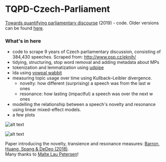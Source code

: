 # TQPD-Czech-Parliament
[Towards quantifying parliamentary discourse](https://drive.google.com/file/d/1xJkmF63_oAZiWSHnZFLlm59z7yUaB0KC/view?usp=sharing) (2019) - code. Older versions can be found [here](https://github.com/supplyandcommand/CZpar).

### What's in here
  * code to scrape 9 years of Czech parliamentary discussion, consisting of 384,430 speeches. Scraped from: http://www.psp.cz/eknih/
  * tidying, structuring, stop word removal and adding metadata about MPs
  * tokenization and lemmatization using [udpipe](https://github.com/ufal/udpipe)
  * lda using [vowpal wabbit](https://github.com/VowpalWabbit/vowpal_wabbit)
  * measuring topic usage over time using Kullback–Leibler divergence.
    * novelty: how different (surprising) a speech was from the last w ones 
    * resonance: how lasting (impactful) a speech was over the next w ones
  * modelling the relationship between a speech's novelty and resonance using linear mixed-effect models.
  * a few plots

![alt text](https://raw.githubusercontent.com/supplyandcommand/TQPD-Czech-Parliament/master/plots/CZpar_27.PNG)

![alt text](https://raw.githubusercontent.com/supplyandcommand/TQPD-Czech-Parliament/master/plots/CZpar_5000.PNG)


Paper introducing the novelty, transience and resonance measures: [Barron, Huang, Spang & DeDeo (2018)](https://www.pnas.org/content/115/18/4607).  
Many thanks to [Malte Lau Petersen](https://gitlab.com/maltelau)!
